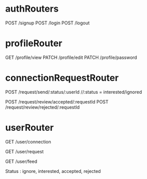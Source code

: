 # authRouters
POST /signup
POST /login
POST /logout

# profileRouter
GET  /profile/view
PATCH /profile/edit
PATCH /profile/password

# connectionRequestRouter
<!-- Sending the connection request -->
POST /request/send/:status/:userId     //:status = interested/ignored

<!-- After getting the connection request -->
POST /request/review/accepted/:requestId
POST /request/review/rejected/:requestId

# userRouter 
<!-- Get connection of user after request successfull on either side-->
GET /user/connection
<!-- Getting all the connection request through which user will either accept or reject -->
GET /user/request
<!-- API for FEED -->
GET /user/feed



<!-- Available status -->
Status : ignore, interested, accepted, rejected
